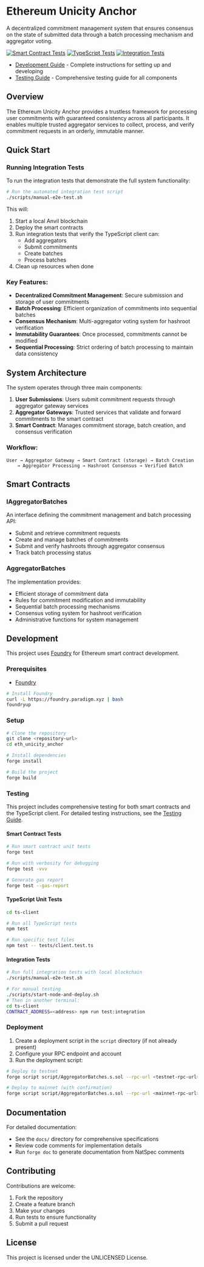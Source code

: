 # Ethereum Unicity Anchor

A decentralized commitment management system that ensures consensus on the state of submitted data through a batch processing mechanism and aggregator voting.

[![Smart Contract Tests](https://img.shields.io/badge/Smart%20Contract%20Tests-passing-brightgreen)]()
[![TypeScript Tests](https://img.shields.io/badge/TypeScript%20Tests-passing-brightgreen)]()
[![Integration Tests](https://img.shields.io/badge/Integration%20Tests-passing-brightgreen)]()

- [Development Guide](./DEVELOPMENT_GUIDE.md) - Complete instructions for setting up and developing
- [Testing Guide](./TESTING_GUIDE.md) - Comprehensive testing guide for all components

## Overview

The Ethereum Unicity Anchor provides a trustless framework for processing user commitments with guaranteed consistency across all participants. It enables multiple trusted aggregator services to collect, process, and verify commitment requests in an orderly, immutable manner.

## Quick Start

### Running Integration Tests

To run the integration tests that demonstrate the full system functionality:

```bash
# Run the automated integration test script
./scripts/manual-e2e-test.sh
```

This will:
1. Start a local Anvil blockchain
2. Deploy the smart contracts
3. Run integration tests that verify the TypeScript client can:
   - Add aggregators
   - Submit commitments
   - Create batches
   - Process batches
4. Clean up resources when done

### Key Features:

- **Decentralized Commitment Management**: Secure submission and storage of user commitments
- **Batch Processing**: Efficient organization of commitments into sequential batches
- **Consensus Mechanism**: Multi-aggregator voting system for hashroot verification
- **Immutability Guarantees**: Once processed, commitments cannot be modified
- **Sequential Processing**: Strict ordering of batch processing to maintain data consistency

## System Architecture

The system operates through three main components:

1. **User Submissions**: Users submit commitment requests through aggregator gateway services
2. **Aggregator Gateways**: Trusted services that validate and forward commitments to the smart contract
3. **Smart Contract**: Manages commitment storage, batch creation, and consensus verification

### Workflow:

```
User → Aggregator Gateway → Smart Contract (storage) → Batch Creation 
    → Aggregator Processing → Hashroot Consensus → Verified Batch
```

## Smart Contracts

### IAggregatorBatches

An interface defining the commitment management and batch processing API:

- Submit and retrieve commitment requests
- Create and manage batches of commitments
- Submit and verify hashroots through aggregator consensus
- Track batch processing status

### AggregatorBatches

The implementation provides:

- Efficient storage of commitment data
- Rules for commitment modification and immutability
- Sequential batch processing mechanisms
- Consensus voting system for hashroot verification
- Administrative functions for system management

## Development

This project uses [Foundry](https://book.getfoundry.sh/) for Ethereum smart contract development.

### Prerequisites

- [Foundry](https://book.getfoundry.sh/getting-started/installation.html)

```bash
# Install Foundry
curl -L https://foundry.paradigm.xyz | bash
foundryup
```

### Setup

```bash
# Clone the repository
git clone <repository-url>
cd eth_unicity_anchor

# Install dependencies
forge install

# Build the project
forge build
```

### Testing

This project includes comprehensive testing for both smart contracts and the TypeScript client. For detailed testing instructions, see the [Testing Guide](./TESTING_GUIDE.md).

#### Smart Contract Tests

```bash
# Run smart contract unit tests
forge test

# Run with verbosity for debugging
forge test -vvv

# Generate gas report
forge test --gas-report
```

#### TypeScript Unit Tests

```bash
cd ts-client

# Run all TypeScript tests
npm test

# Run specific test files
npm test -- tests/client.test.ts
```

#### Integration Tests

```bash
# Run full integration tests with local blockchain
./scripts/manual-e2e-test.sh

# For manual testing
./scripts/start-node-and-deploy.sh
# Then in another terminal:
cd ts-client
CONTRACT_ADDRESS=<address> npm run test:integration
```

### Deployment

1. Create a deployment script in the `script` directory (if not already present)
2. Configure your RPC endpoint and account
3. Run the deployment script:

```bash
# Deploy to testnet
forge script script/AggregatorBatches.s.sol --rpc-url <testnet-rpc-url> --private-key <your-private-key> --broadcast

# Deploy to mainnet (with confirmation)
forge script script/AggregatorBatches.s.sol --rpc-url <mainnet-rpc-url> --private-key <your-private-key> --broadcast --verify
```

## Documentation

For detailed documentation:
- See the `docs/` directory for comprehensive specifications
- Review code comments for implementation details
- Run `forge doc` to generate documentation from NatSpec comments

## Contributing

Contributions are welcome:
1. Fork the repository
2. Create a feature branch
3. Make your changes
4. Run tests to ensure functionality
5. Submit a pull request

## License

This project is licensed under the UNLICENSED License.
